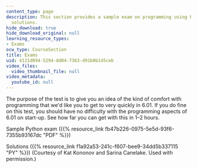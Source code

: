 ```yaml
---
content_type: page
description: This section provides a sample exam on programming using Python, and
  solutions.
hide_download: true
hide_download_original: null
learning_resource_types:
- Exams
ocw_type: CourseSection
title: Exams
uid: 4121d094-5294-dd04-7363-d91b0b145ceb
video_files:
  video_thumbnail_file: null
video_metadata:
  youtube_id: null
---
```


The purpose of the test is to give you an idea of the kind of comfort with programming that we'd like you to get to very quickly in 6.01. If you do fine on this test, you should have no difficulty with the programming aspects of 6.01 on start-up. See how far you can get with this in 1–2 hours.

Sample Python exam ({{% resource_link fb47b226-0975-5e5d-93f6-7355b93167dc "PDF" %}})

Solutions ({{% resource_link f1a92a53-241c-f607-bee9-34dd5b337115 "PY" %}}) (Courtesy of Kat Kononov and Sarina Canelake. Used with permission.)